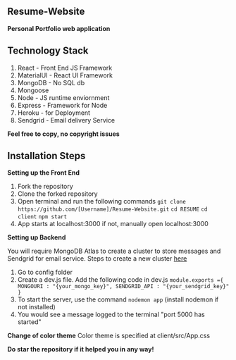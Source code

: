 ## Resume-Website
**Personal Portfolio web application**

## Technology Stack
1. React - Front End JS Framework
2. MaterialUI - React UI Framework
3. MongoDB - No SQL db
4. Mongoose
5. Node - JS runtime enviornment
6. Express - Framework for Node
7. Heroku - for Deployment
8. Sendgrid - Email delivery Service

**Feel free to copy, no copyright issues**

## Installation Steps 

**Setting up the Front End**

1. Fork the repository
2. Clone the forked repository 
3. Open terminal and run the following commands 
`git clone https://github.com/[Username]/Resume-Website.git`
`cd RESUME`
`cd client`
`npm start`
4. App starts at localhost:3000 if not, manually open localhost:3000

**Setting up Backend**

You will require MongoDB Atlas to create a cluster to store messages and Sendgrid for email service.
Steps to create a new cluster [here](https://docs.atlas.mongodb.com/tutorial/create-new-cluster/) 

1. Go to config folder
2. Create a dev.js file.
Add the following code in dev.js
`module.exports ={
    MONGOURI : "{your_mongo_key}",
    SENDGRID_API : "{your_sendgrid_key}"
}`
3. To start the server, use the command `nodemon app` (install nodemon if not installed)
4. You would see a message logged to the terminal "port 5000 has started"

**Change of color theme**
Color theme is specified at client/src/App.css 

**Do star the repository if it helped you in any way!**

